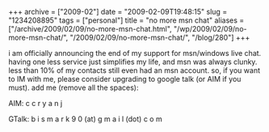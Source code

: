 +++
archive = ["2009-02"]
date = "2009-02-09T19:48:15"
slug = "1234208895"
tags = ["personal"]
title = "no more msn chat"
aliases = ["/archive/2009/02/09/no-more-msn-chat.html", "/wp/2009/02/09/no-more-msn-chat/", "/2009/02/09/no-more-msn-chat/", "/blog/280"]
+++

i am officially announcing the end of my support for msn/windows live
chat. having one less service just simplifies my life, and msn was always
clunky. less than 10% of my contacts still even had an msn account. so, if
you want to IM with me, please consider upgrading to google talk (or AIM
if you must). add me (remove all the spaces):

AIM: c c r y a n j

GTalk: b i s m a r k 9 0 (at) g m a i l (dot) c o m


